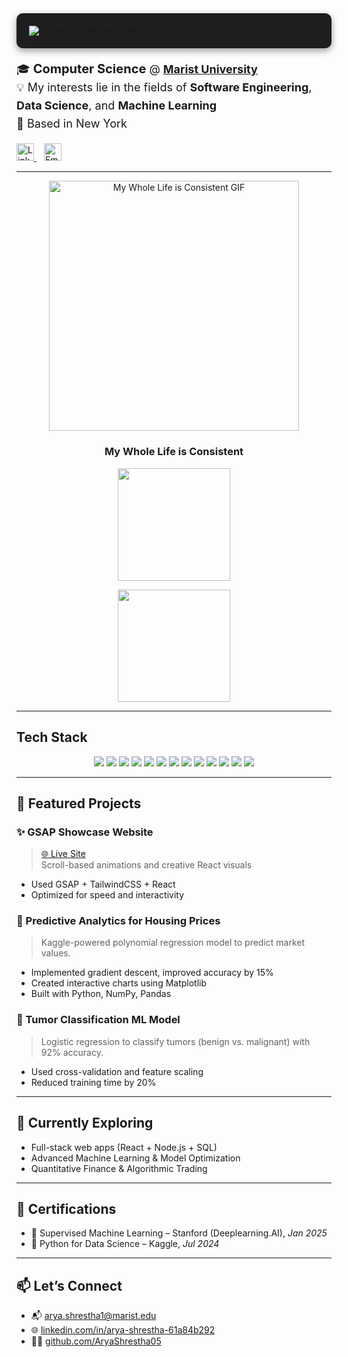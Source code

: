 <div style="background-color:#1e1e1e;padding:20px;border-radius:10px;font-family:monospace;box-shadow:0 4px 12px rgba(0,0,0,0.4);">
  <img 
    src="https://readme-typing-svg.demolab.com?font=Fira+Code&size=24&duration=3000&pause=1000&color=00FEEF&center=false&vCenter=true&multiline=true&repeat=false&width=600&lines=$+Who+Am+I%3F%5Cn$+I'm+Arya+Shrestha" 
    alt="Terminal Typing SVG"
  />
</div>

<br>

<div align="left" style="font-size: 18px; line-height: 1.6;">
  🎓 <strong style="font-size: 20px;">Computer Science</strong> @ <a href="https://www.marist.edu/" target="_blank"><strong>Marist University</strong></a><br>
  💡 My interests lie in the fields of <strong>Software Engineering</strong>, <strong>Data Science</strong>, and <strong>Machine Learning</strong><br>
  📍 Based in New York
</div>

<br>

<div align="left">
  <a href="https://www.linkedin.com/in/arya-shrestha-61a84b292/" target="_blank" style="margin-right: 12px;">
    <img src="https://raw.githubusercontent.com/danielcranney/readme-generator/main/public/icons/socials/linkedin.svg" alt="LinkedIn" width="28" />
  </a>
  <a href="mailto:arya.shrestha1@marist.edu">
    <img src="https://cdn.simpleicons.org/gmail/EA4335" alt="Email" width="28" />
  </a>
</div>


---

<p align="center">
  <img src="https://github.com/user-attachments/assets/02baf796-cf9a-43af-a3b8-60e4ec3a4948" width="400" alt="My Whole Life is Consistent GIF" />
</p>

<h3 align="center">My Whole Life is Consistent</h3>

<p align="center">
  <img src="https://github-readme-streak-stats.herokuapp.com?user=AryaShrestha05&theme=tokyonight&date_format=M%20j%5B%2C%20Y%5D" height="180" />
</p>

<p align="center">
  <img src="https://github-readme-stats.vercel.app/api/top-langs/?username=AryaShrestha05&layout=compact&theme=tokyonight" height="180" />
</p>

---


## Tech Stack

<p align="center">
  <a href="https://developer.mozilla.org/en-US/docs/Web/JavaScript"><img src="https://img.shields.io/badge/JavaScript-F7DF1E?style=for-the-badge&logo=javascript&logoColor=black" /></a>
  <a href="https://reactjs.org/"><img src="https://img.shields.io/badge/React-20232A?style=for-the-badge&logo=react&logoColor=61DAFB" /></a>
  <a href="https://nextjs.org/"><img src="https://img.shields.io/badge/Next.js-000000?style=for-the-badge&logo=nextdotjs&logoColor=white" /></a>
  <a href="https://www.python.org/"><img src="https://img.shields.io/badge/Python-3776AB?style=for-the-badge&logo=python&logoColor=white" /></a>
  <a href="https://www.java.com/"><img src="https://img.shields.io/badge/Java-ED8B00?style=for-the-badge&logo=java&logoColor=white" /></a>
  <a href="https://tailwindcss.com/"><img src="https://img.shields.io/badge/TailwindCSS-06B6D4?style=for-the-badge&logo=tailwindcss&logoColor=white" /></a>
  <a href="https://www.mysql.com/"><img src="https://img.shields.io/badge/MySQL-4479A1?style=for-the-badge&logo=mysql&logoColor=white" /></a>
  <a href="https://git-scm.com/"><img src="https://img.shields.io/badge/Git-F05032?style=for-the-badge&logo=git&logoColor=white" /></a>
  <a href="https://jupyter.org/"><img src="https://img.shields.io/badge/Jupyter-F37626?style=for-the-badge&logo=jupyter&logoColor=white" /></a>
  <a href="https://pandas.pydata.org/"><img src="https://img.shields.io/badge/Pandas-150458?style=for-the-badge&logo=pandas&logoColor=white" /></a>
  <a href="https://numpy.org/"><img src="https://img.shields.io/badge/NumPy-013243?style=for-the-badge&logo=numpy&logoColor=white" /></a>
  <a href="https://scikit-learn.org/"><img src="https://img.shields.io/badge/Scikit--Learn-F7931E?style=for-the-badge&logo=scikitlearn&logoColor=white" /></a>
  <a href="https://matplotlib.org/"><img src="https://img.shields.io/badge/Matplotlib-11557C?style=for-the-badge&logo=matplotlib&logoColor=white" /></a>
</p>

---

## 🚀 Featured Projects

### ✨ GSAP Showcase Website
> [🌐 Live Site](https://gsap-showcase-arya.vercel.app/)  
> Scroll-based animations and creative React visuals  
- Used GSAP + TailwindCSS + React  
- Optimized for speed and interactivity

### 🏡 Predictive Analytics for Housing Prices
> Kaggle-powered polynomial regression model to predict market values.  
- Implemented gradient descent, improved accuracy by 15%  
- Created interactive charts using Matplotlib  
- Built with Python, NumPy, Pandas  

### 🧠 Tumor Classification ML Model
> Logistic regression to classify tumors (benign vs. malignant) with 92% accuracy.  
- Used cross-validation and feature scaling  
- Reduced training time by 20%  

---

## 🧠 Currently Exploring

- Full-stack web apps (React + Node.js + SQL)  
- Advanced Machine Learning & Model Optimization  
- Quantitative Finance & Algorithmic Trading  

---

## 🏅 Certifications

- 📜 Supervised Machine Learning – Stanford (Deeplearning.AI), *Jan 2025*  
- 📜 Python for Data Science – Kaggle, *Jul 2024*  

---

## 📫 Let’s Connect

- 📬 [arya.shrestha1@marist.edu](mailto:arya.shrestha1@marist.edu)  
- 🌐 [linkedin.com/in/arya-shrestha-61a84b292](https://www.linkedin.com/in/arya-shrestha-61a84b292)  
- 🧑‍💻 [github.com/AryaShrestha05](https://github.com/AryaShrestha05)

